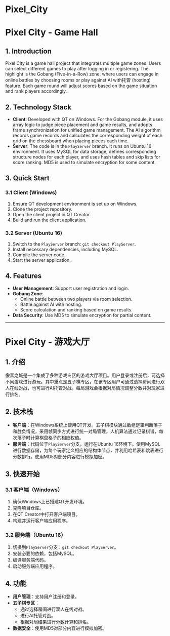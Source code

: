 # Pixel_City
# Pixel City - Game Hall

## 1. Introduction
Pixel City is a game hall project that integrates multiple game zones. Users can select different games to play after logging in or registering. The highlight is the Gobang (Five-in-a-Row) zone, where users can engage in online battles by choosing rooms or play against AI with托管 (hosting) feature. Each game round will adjust scores based on the game situation and rank players accordingly.

## 2. Technology Stack
- **Client**: Developed with QT on Windows. For the Gobang module, it uses array logic to judge piece placement and game results, and adopts frame synchronization for unified game management. The AI algorithm records game records and calculates the corresponding weight of each grid on the chessboard when placing pieces each time.
- **Server**: The code is in the `PlayServer` branch. It runs on Ubuntu 16 environment. It uses MySQL for data storage, defines corresponding structure nodes for each player, and uses hash tables and skip lists for score ranking. MD5 is used to simulate encryption for some content.

## 3. Quick Start
### 3.1 Client (Windows)
1. Ensure QT development environment is set up on Windows.
2. Clone the project repository.
3. Open the client project in QT Creator.
4. Build and run the client application.

### 3.2 Server (Ubuntu 16)
1. Switch to the `PlayServer` branch: `git checkout PlayServer`.
2. Install necessary dependencies, including MySQL.
3. Compile the server code.
4. Start the server application.

## 4. Features
- **User Management**: Support user registration and login.
- **Gobang Zone**:
  - Online battle between two players via room selection.
  - Battle against AI with hosting.
  - Score calculation and ranking based on game results.
- **Data Security**: Use MD5 to simulate encryption for partial content.


---

# Pixel City - 游戏大厅

## 1. 介绍
像素之城是一个集成了多种游戏专区的游戏大厅项目。用户登录或注册后，可选择不同游戏进行游玩。其中重点是五子棋专区，在该专区用户可通过选择房间进行双人在线对战，也可进行AI托管对战。每局游戏会根据对局情况调整分数并对玩家进行排名。

## 2. 技术栈
- **客户端**：在Windows系统上使用QT开发。五子棋模块通过数组逻辑判断落子和胜负情况，采用帧同步方式进行统一对局管理。人机算法通过记录棋谱，每次落子时计算棋盘格子的相应权值。
- **服务端**：代码位于`PlayServer`分支，运行在Ubuntu 16环境下。使用MySQL进行数据存储，为每个玩家定义相应的结构体节点，并利用哈希表和跳表进行分数排行。使用MD5对部分内容进行模拟加密。

## 3. 快速开始
### 3.1 客户端（Windows）
1. 确保Windows上已搭建QT开发环境。
2. 克隆项目仓库。
3. 在QT Creator中打开客户端项目。
4. 构建并运行客户端应用程序。

### 3.2 服务端（Ubuntu 16）
1. 切换到`PlayServer`分支：`git checkout PlayServer`。
2. 安装必要的依赖，包括MySQL。
3. 编译服务端代码。
4. 启动服务端应用程序。

## 4. 功能
- **用户管理**：支持用户注册和登录。
- **五子棋专区**：
  - 通过选择房间进行双人在线对战。
  - 进行AI托管对战。
  - 根据对局结果进行分数计算和排名。
- **数据安全**：使用MD5对部分内容进行模拟加密。

